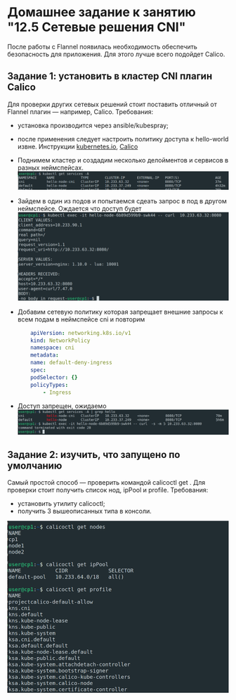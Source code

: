 # Домашнее задание к занятию "12.5 Сетевые решения CNI"
После работы с Flannel появилась необходимость обеспечить безопасность для приложения. Для этого лучше всего подойдет Calico.
## Задание 1: установить в кластер CNI плагин Calico
Для проверки других сетевых решений стоит поставить отличный от Flannel плагин — например, Calico. Требования: 
* установка производится через ansible/kubespray;
* после применения следует настроить политику доступа к hello-world извне. Инструкции [kubernetes.io](https://kubernetes.io/docs/concepts/services-networking/network-policies/), [Calico](https://docs.projectcalico.org/about/about-network-policy)

* Поднимем кластер и создадим несколько делойментов и сервисов в разных неймспейсах.
    ![pods](img/pods.png)
* Зайдем в один из подов и попытаемся сдеать запрос в под в другом неймспейсе. Ождается что доступ будет  
    ![accept](img/curl_accept.png)
* Добавим сетевую политику которая запрещает внешние запросы к всем подам в неймспейсе cni и повторим 
    ```yaml
        apiVersion: networking.k8s.io/v1
        kind: NetworkPolicy
        namespace: cni
        metadata:
        name: default-deny-ingress
        spec:
        podSelector: {}
        policyTypes:
            - Ingress
    ```
* Доступ запрещен, ожидаемо
    ![deny](img/curl_deny.png)  

## Задание 2: изучить, что запущено по умолчанию
Самый простой способ — проверить командой calicoctl get <type>. Для проверки стоит получить список нод, ipPool и profile.
Требования: 
* установить утилиту calicoctl;
* получить 3 вышеописанных типа в консоли.

![calicoctl](img/calicoctl.png)